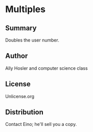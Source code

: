 Multiples
=========

Summary
-------
Doubles the user number.

Author
------
Ally Hosler and computer science class

License
-------
Unlicense.org

Distribution
------------
Contact Eino; he'll sell you a copy.